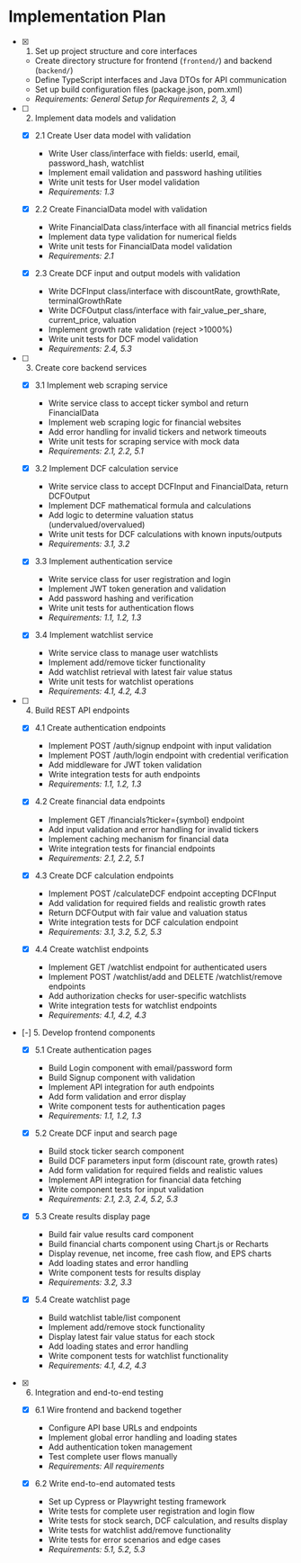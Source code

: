 # Implementation Plan

- [x] 1. Set up project structure and core interfaces
  - Create directory structure for frontend (`frontend/`) and backend (`backend/`)
  - Define TypeScript interfaces and Java DTOs for API communication
  - Set up build configuration files (package.json, pom.xml)
  - _Requirements: General Setup for Requirements 2, 3, 4_

- [ ] 2. Implement data models and validation
  - [x] 2.1 Create User data model with validation
    - Write User class/interface with fields: userId, email, password_hash, watchlist
    - Implement email validation and password hashing utilities
    - Write unit tests for User model validation
    - _Requirements: 1.3_

  - [x] 2.2 Create FinancialData model with validation
    - Write FinancialData class/interface with all financial metrics fields
    - Implement data type validation for numerical fields
    - Write unit tests for FinancialData model validation
    - _Requirements: 2.1_

  - [x] 2.3 Create DCF input and output models with validation
    - Write DCFInput class/interface with discountRate, growthRate, terminalGrowthRate
    - Write DCFOutput class/interface with fair_value_per_share, current_price, valuation
    - Implement growth rate validation (reject >1000%)
    - Write unit tests for DCF model validation
    - _Requirements: 2.4, 5.3_

- [ ] 3. Create core backend services
  - [x] 3.1 Implement web scraping service
    - Write service class to accept ticker symbol and return FinancialData
    - Implement web scraping logic for financial websites
    - Add error handling for invalid tickers and network timeouts
    - Write unit tests for scraping service with mock data
    - _Requirements: 2.1, 2.2, 5.1_

  - [x] 3.2 Implement DCF calculation service
    - Write service class to accept DCFInput and FinancialData, return DCFOutput
    - Implement DCF mathematical formula and calculations
    - Add logic to determine valuation status (undervalued/overvalued)
    - Write unit tests for DCF calculations with known inputs/outputs
    - _Requirements: 3.1, 3.2_

  - [x] 3.3 Implement authentication service
    - Write service class for user registration and login
    - Implement JWT token generation and validation
    - Add password hashing and verification
    - Write unit tests for authentication flows
    - _Requirements: 1.1, 1.2, 1.3_

  - [x] 3.4 Implement watchlist service
    - Write service class to manage user watchlists
    - Implement add/remove ticker functionality
    - Add watchlist retrieval with latest fair value status
    - Write unit tests for watchlist operations
    - _Requirements: 4.1, 4.2, 4.3_

- [ ] 4. Build REST API endpoints
  - [x] 4.1 Create authentication endpoints
    - Implement POST /auth/signup endpoint with input validation
    - Implement POST /auth/login endpoint with credential verification
    - Add middleware for JWT token validation
    - Write integration tests for auth endpoints
    - _Requirements: 1.1, 1.2, 1.3_

  - [x] 4.2 Create financial data endpoints
    - Implement GET /financials?ticker={symbol} endpoint
    - Add input validation and error handling for invalid tickers
    - Implement caching mechanism for financial data
    - Write integration tests for financial endpoints
    - _Requirements: 2.1, 2.2, 5.1_

  - [x] 4.3 Create DCF calculation endpoints
    - Implement POST /calculateDCF endpoint accepting DCFInput
    - Add validation for required fields and realistic growth rates
    - Return DCFOutput with fair value and valuation status
    - Write integration tests for DCF calculation endpoint
    - _Requirements: 3.1, 3.2, 5.2, 5.3_

  - [x] 4.4 Create watchlist endpoints
    - Implement GET /watchlist endpoint for authenticated users
    - Implement POST /watchlist/add and DELETE /watchlist/remove endpoints
    - Add authorization checks for user-specific watchlists
    - Write integration tests for watchlist endpoints
    - _Requirements: 4.1, 4.2, 4.3_

- [-] 5. Develop frontend components
  - [x] 5.1 Create authentication pages
    - Build Login component with email/password form
    - Build Signup component with validation
    - Implement API integration for auth endpoints
    - Add form validation and error display
    - Write component tests for authentication pages
    - _Requirements: 1.1, 1.2, 1.3_

  - [x] 5.2 Create DCF input and search page
    - Build stock ticker search component
    - Build DCF parameters input form (discount rate, growth rates)
    - Add form validation for required fields and realistic values
    - Implement API integration for financial data fetching
    - Write component tests for input validation
    - _Requirements: 2.1, 2.3, 2.4, 5.2, 5.3_

  - [x] 5.3 Create results display page
    - Build fair value results card component
    - Build financial charts component using Chart.js or Recharts
    - Display revenue, net income, free cash flow, and EPS charts
    - Add loading states and error handling
    - Write component tests for results display
    - _Requirements: 3.2, 3.3_

  - [x] 5.4 Create watchlist page
    - Build watchlist table/list component
    - Implement add/remove stock functionality
    - Display latest fair value status for each stock
    - Add loading states and error handling
    - Write component tests for watchlist functionality
    - _Requirements: 4.1, 4.2, 4.3_

- [x] 6. Integration and end-to-end testing
  - [x] 6.1 Wire frontend and backend together
    - Configure API base URLs and endpoints
    - Implement global error handling and loading states
    - Add authentication token management
    - Test complete user flows manually
    - _Requirements: All requirements_

  - [x] 6.2 Write end-to-end automated tests
    - Set up Cypress or Playwright testing framework
    - Write tests for complete user registration and login flow
    - Write tests for stock search, DCF calculation, and results display
    - Write tests for watchlist add/remove functionality
    - Write tests for error scenarios and edge cases
    - _Requirements: 5.1, 5.2, 5.3_